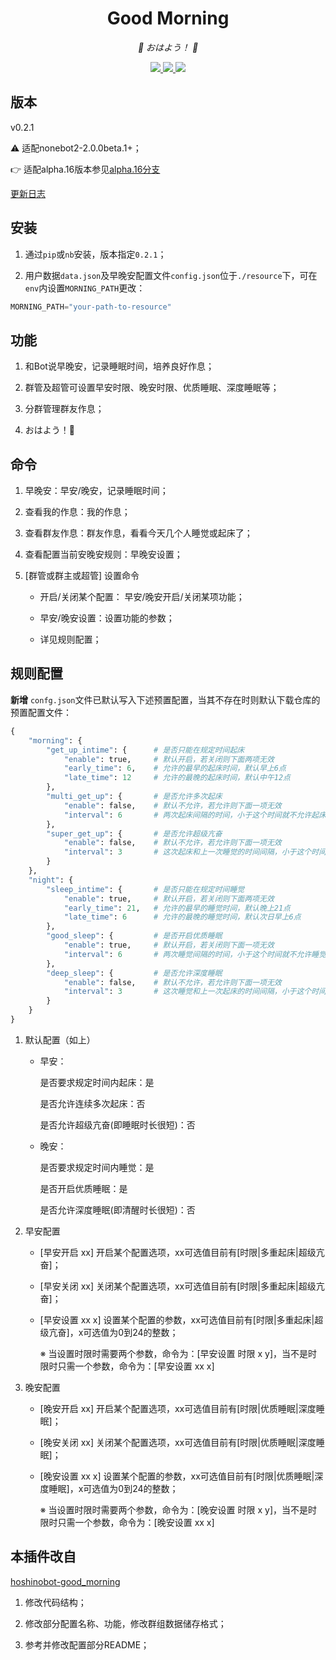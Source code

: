 <div align="center">

# Good Morning

<!-- prettier-ignore-start -->
<!-- markdownlint-disable-next-line MD036 -->
_🌈 おはよう！ 🌈_
<!-- prettier-ignore-end -->

</div>
<p align="center">
  
  <a href="https://github.com/KafCoppelia/nonebot_plugin_morning/blob/main/LICENSE">
    <img src="https://img.shields.io/badge/license-MIT-informational">
  </a>
  
  <a href="https://github.com/nonebot/nonebot2">
    <img src="https://img.shields.io/badge/nonebot2-2.0.0beta.1+-green">
  </a>
  
  <a href="">
    <img src="https://img.shields.io/badge/release-v0.2.1-orange">
  </a>
  
</p>

</p>

## 版本

v0.2.1

⚠ 适配nonebot2-2.0.0beta.1+；

👉 适配alpha.16版本参见[alpha.16分支](https://github.com/KafCoppelia/nonebot_plugin_morning/tree/alpha.16)

[更新日志](https://github.com/KafCoppelia/nonebot_plugin_morning/releases/tag/v0.2.1)

## 安装

1. 通过`pip`或`nb`安装，版本指定`0.2.1`；

2. 用户数据`data.json`及早晚安配置文件`config.json`位于`./resource`下，可在`env`内设置`MORNING_PATH`更改：

```python
MORNING_PATH="your-path-to-resource"
```

## 功能

1. 和Bot说早晚安，记录睡眠时间，培养良好作息；

2. 群管及超管可设置早安时限、晚安时限、优质睡眠、深度睡眠等；

3. 分群管理群友作息；

4. おはよう！🌈

## 命令

1. 早晚安：早安/晚安，记录睡眠时间；

2. 查看我的作息：我的作息；

3. 查看群友作息：群友作息，看看今天几个人睡觉或起床了；

4. 查看配置当前安晚安规则：早晚安设置；

5. [群管或群主或超管] 设置命令

    - 开启/关闭某个配置： 早安/晚安开启/关闭某项功能；

    - 早安/晚安设置：设置功能的参数；

    - 详见规则配置；

## 规则配置

**新增** `confg.json`文件已默认写入下述预置配置，当其不存在时则默认下载仓库的预置配置文件：

```python
{
    "morning": {
        "get_up_intime": {      # 是否只能在规定时间起床
            "enable": true,     # 默认开启，若关闭则下面两项无效
            "early_time": 6,    # 允许的最早的起床时间，默认早上6点
            "late_time": 12     # 允许的最晚的起床时间，默认中午12点
        },
        "multi_get_up": {       # 是否允许多次起床
            "enable": false,    # 默认不允许，若允许则下面一项无效
            "interval": 6       # 两次起床间隔的时间，小于这个时间就不允许起床
        },
        "super_get_up": {       # 是否允许超级亢奋
            "enable": false,    # 默认不允许，若允许则下面一项无效
            "interval": 3       # 这次起床和上一次睡觉的时间间隔，小于这个时间就不允许起床，不怕猝死？给我睡！
        }
    },
    "night": {
        "sleep_intime": {       # 是否只能在规定时间睡觉
            "enable": true,     # 默认开启，若关闭则下面两项无效
            "early_time": 21,   # 允许的最早的睡觉时间，默认晚上21点
            "late_time": 6      # 允许的最晚的睡觉时间，默认次日早上6点
        },
        "good_sleep": {         # 是否开启优质睡眠
            "enable": true,     # 默认开启，若关闭则下面一项无效
            "interval": 6       # 两次睡觉间隔的时间，小于这个时间就不允许睡觉
        },
        "deep_sleep": {         # 是否允许深度睡眠
            "enable": false,    # 默认不允许，若允许则下面一项无效
            "interval": 3       # 这次睡觉和上一次起床的时间间隔，小于这个时间就不允许睡觉，睡个锤子，快起床！
        }
    }
}
```

1. 默认配置（如上）

    - 早安：

      是否要求规定时间内起床：是

      是否允许连续多次起床：否

      是否允许超级亢奋(即睡眠时长很短)：否

    - 晚安：

      是否要求规定时间内睡觉：是

      是否开启优质睡眠：是
      
      是否允许深度睡眠(即清醒时长很短)：否

2. 早安配置
    
    - [早安开启 xx] 开启某个配置选项，xx可选值目前有[时限|多重起床|超级亢奋]；
    
    - [早安关闭 xx] 关闭某个配置选项，xx可选值目前有[时限|多重起床|超级亢奋]；
    
    - [早安设置 xx x] 设置某个配置的参数，xx可选值目前有[时限|多重起床|超级亢奋]，x可选值为0到24的整数；
      
      ※ 当设置时限时需要两个参数，命令为：[早安设置 时限 x y]，当不是时限时只需一个参数，命令为：[早安设置 xx x]

3. 晚安配置
    
    - [晚安开启 xx] 开启某个配置选项，xx可选值目前有[时限|优质睡眠|深度睡眠]；
    
    - [晚安关闭 xx] 关闭某个配置选项，xx可选值目前有[时限|优质睡眠|深度睡眠]；
    
    - [晚安设置 xx x] 设置某个配置的参数，xx可选值目前有[时限|优质睡眠|深度睡眠]，x可选值为0到24的整数；
      
      ※ 当设置时限时需要两个参数，命令为：[晚安设置 时限 x y]，当不是时限时只需一个参数，命令为：[晚安设置 xx x]

## 本插件改自

[hoshinobot-good_morning](https://github.com/azmiao/good_morning)

1. 修改代码结构；

2. 修改部分配置名称、功能，修改群组数据储存格式；

3. 参考并修改配置部分README；